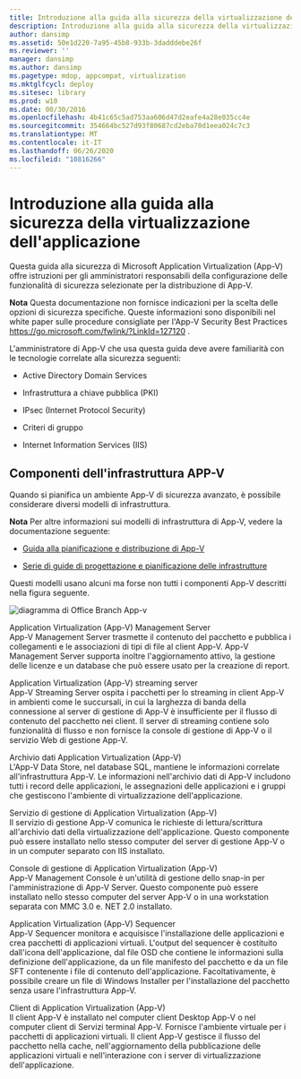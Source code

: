 ```yaml
---
title: Introduzione alla guida alla sicurezza della virtualizzazione dell'applicazione
description: Introduzione alla guida alla sicurezza della virtualizzazione dell'applicazione
author: dansimp
ms.assetid: 50e1d220-7a95-45b8-933b-3dadddebe26f
ms.reviewer: ''
manager: dansimp
ms.author: dansimp
ms.pagetype: mdop, appcompat, virtualization
ms.mktglfcycl: deploy
ms.sitesec: library
ms.prod: w10
ms.date: 08/30/2016
ms.openlocfilehash: 4b41c65c5ad753aa606d47d2eafe4a28e035cc4e
ms.sourcegitcommit: 354664bc527d93f80687cd2eba70d1eea024c7c3
ms.translationtype: MT
ms.contentlocale: it-IT
ms.lasthandoff: 06/26/2020
ms.locfileid: "10816266"
---
```

# Introduzione alla guida alla sicurezza della virtualizzazione dell'applicazione


Questa guida alla sicurezza di Microsoft Application Virtualization (App-V) offre istruzioni per gli amministratori responsabili della configurazione delle funzionalità di sicurezza selezionate per la distribuzione di App-V.

**Nota**  Questa documentazione non fornisce indicazioni per la scelta delle opzioni di sicurezza specifiche. Queste informazioni sono disponibili nel white paper sulle procedure consigliate per l'App-V Security Best Practices <https://go.microsoft.com/fwlink/?LinkId=127120> .

 

L'amministratore di App-V che usa questa guida deve avere familiarità con le tecnologie correlate alla sicurezza seguenti:

-   Active Directory Domain Services

-   Infrastruttura a chiave pubblica (PKI)

-   IPsec (Internet Protocol Security)

-   Criteri di gruppo

-   Internet Information Services (IIS)

## Componenti dell'infrastruttura APP-V


Quando si pianifica un ambiente App-V di sicurezza avanzato, è possibile considerare diversi modelli di infrastruttura.

**Nota**  Per altre informazioni sui modelli di infrastruttura di App-V, vedere la documentazione seguente:

-   [Guida alla pianificazione e distribuzione di App-V](https://go.microsoft.com/fwlink/?LinkId=122063)

-   [Serie di guide di progettazione e pianificazione delle infrastrutture](https://go.microsoft.com/fwlink/?LinkId=151986)

 

Questi modelli usano alcuni ma forse non tutti i componenti App-V descritti nella figura seguente.

![diagramma di Office Branch App-v](images/appvbranchoffices.gif)

<a href="" id="application-virtualization--app-v--management-server"></a>Application Virtualization (App-V) Management Server  
App-V Management Server trasmette il contenuto del pacchetto e pubblica i collegamenti e le associazioni di tipi di file al client App-V. App-V Management Server supporta inoltre l'aggiornamento attivo, la gestione delle licenze e un database che può essere usato per la creazione di report.

<a href="" id="application-virtualization--app-v--streaming-server"></a>Application Virtualization (App-V) streaming server  
App-V Streaming Server ospita i pacchetti per lo streaming in client App-V in ambienti come le succursali, in cui la larghezza di banda della connessione al server di gestione di App-V è insufficiente per il flusso di contenuto del pacchetto nei client. Il server di streaming contiene solo funzionalità di flusso e non fornisce la console di gestione di App-V o il servizio Web di gestione App-V.

<a href="" id="application-virtualization--app-v--data-store"></a>Archivio dati Application Virtualization (App-V)  
L'App-V Data Store, nel database SQL, mantiene le informazioni correlate all'infrastruttura App-V. Le informazioni nell'archivio dati di App-V includono tutti i record delle applicazioni, le assegnazioni delle applicazioni e i gruppi che gestiscono l'ambiente di virtualizzazione dell'applicazione.

<a href="" id="application-virtualization--app-v--management-service"></a>Servizio di gestione di Application Virtualization (App-V)  
Il servizio di gestione App-V comunica le richieste di lettura/scrittura all'archivio dati della virtualizzazione dell'applicazione. Questo componente può essere installato nello stesso computer del server di gestione App-V o in un computer separato con IIS installato.

<a href="" id="application-virtualization--app-v--management-console"></a>Console di gestione di Application Virtualization (App-V)  
App-V Management Console è un'utilità di gestione dello snap-in per l'amministrazione di App-V Server. Questo componente può essere installato nello stesso computer del server App-V o in una workstation separata con MMC 3.0 e. NET 2.0 installato.

<a href="" id="application-virtualization--app-v--sequencer"></a>Application Virtualization (App-V) Sequencer  
App-V Sequencer monitora e acquisisce l'installazione delle applicazioni e crea pacchetti di applicazioni virtuali. L'output del sequencer è costituito dall'icona dell'applicazione, dal file OSD che contiene le informazioni sulla definizione dell'applicazione, da un file manifesto del pacchetto e da un file SFT contenente i file di contenuto dell'applicazione. Facoltativamente, è possibile creare un file di Windows Installer per l'installazione del pacchetto senza usare l'infrastruttura App-V.

<a href="" id="application-virtualization--app-v--client"></a>Client di Application Virtualization (App-V)  
Il client App-V è installato nel computer client Desktop App-V o nel computer client di Servizi terminal App-V. Fornisce l'ambiente virtuale per i pacchetti di applicazioni virtuali. Il client App-V gestisce il flusso del pacchetto nella cache, nell'aggiornamento della pubblicazione delle applicazioni virtuali e nell'interazione con i server di virtualizzazione dell'applicazione.

 

 





